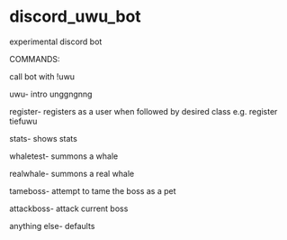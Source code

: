 # discord_uwu_bot
experimental discord bot

COMMANDS:

call bot with !uwu

uwu- intro unggngnng

register- registers as a user when followed by desired class e.g. register tiefuwu

stats- shows stats

whaletest- summons a whale

realwhale- summons a real whale

tameboss- attempt to tame the boss as a pet

attackboss- attack current boss

anything else- defaults
